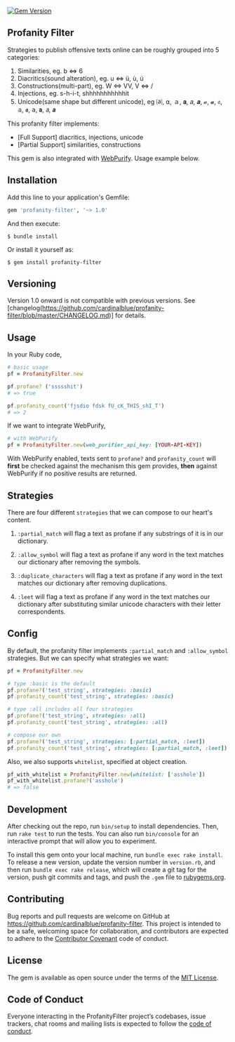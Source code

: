 [![Gem Version](https://badge.fury.io/rb/profanity-filter.svg)](https://badge.fury.io/rb/profanity-filter)

## Profanity Filter
Strategies to publish offensive texts online can be roughly grouped into 5 categories:
1. Similarities, eg. b ⇔ 6
2. Diacritics(sound alteration), eg. u ⇔ ü, ù, ú
3. Constructions(multi-part), eg. W ⇔ VV, V ⇔ \/
4. Injections, eg. s-h-i-t, shhhhhhhhhhhit
5. Unicode(same shape but different unicode), eg ⒜, ⍺, ａ, 𝐚, 𝑎, 𝒂, 𝒶, 𝓪, 𝔞, 𝕒, 𝖆, 𝖺, 𝗮, 𝘢, 𝙖

This profanity filter implements:
- [Full Support] diacritics, injections, unicode
- [Partial Support] similarities, constructions

This gem is also integrated with [WebPurify](https://www.webpurify.com). Usage example below.


## Installation

Add this line to your application's Gemfile:

```ruby
gem 'profanity-filter', '~> 1.0'
```

And then execute:

    $ bundle install

Or install it yourself as:

    $ gem install profanity-filter

## Versioning
Version 1.0 onward is not compatible with previous versions. See [changelog(https://github.com/cardinalblue/profanity-filter/blob/master/CHANGELOG.md)] for details.

## Usage
In your Ruby code,

```ruby
# basic usage
pf = ProfanityFilter.new

pf.profane? ('ssssshit')
# => true

pf.profanity_count('fjsdio fdsk fU_cK_THIS_shI_T')
# => 2
```

If we want to integrate WebPurify,

```ruby
# with WebPurify
pf = ProfanityFilter.new(web_purifier_api_key: [YOUR-API-KEY])
```

With WebPurify enabled, texts sent to `profane?` and `profanity_count` will **first** be checked against the mechanism this gem provides, **then** against WebPurify if no positive results are returned.  

## Strategies
There are four different `strategies` that we can compose to our heart's content. 

1. `:partial_match`
will flag a text as profane if any substrings of it is in our dictionary.

2. `:allow_symbol`
will flag a text as profane if any word in the text matches our dictionary after removing the symbols.

3. `:duplicate_characters`
will flag a text as profane if any word in the text matches our dictionary after removing duplications.

4. `:leet`
will flag a text as profane if any word in the text matches our dictionary after substituting similar unicode characters with their letter correspondents. 

## Config
By default, the profanity filter implements `:partial_match` and `:allow_symbol` strategies. But we can specify what strategies we want:

```ruby
pf = ProfanityFilter.new

# type :basic is the default
pf.profane?('test_string', strategies: :basic)
pf.profanity_count('test_string', strategies: :basic)

# type :all includes all four strategies
pf.profane?('test_string', strategies: :all)
pf.profanity_count('test_string', strategies: :all)

# compose our own
pf.profane?('test_string', strategies: [:partial_match, :leet])
pf.profanity_count('test_string', strategies: [:partial_match, :leet])
```

Also, we also supports `whitelist`, specified at object creation.

```ruby
pf_with_whitelist = ProfanityFilter.new(whitelist: ['asshole'])
pf_with_whitelist.profane?('asshole')
# => false

```
## Development

After checking out the repo, run `bin/setup` to install dependencies. Then, run `rake test` to run the tests. You can also run `bin/console` for an interactive prompt that will allow you to experiment.

To install this gem onto your local machine, run `bundle exec rake install`. To release a new version, update the version number in `version.rb`, and then run `bundle exec rake release`, which will create a git tag for the version, push git commits and tags, and push the `.gem` file to [rubygems.org](https://rubygems.org).

## Contributing

Bug reports and pull requests are welcome on GitHub at https://github.com/cardinalblue/profanity-filter. This project is intended to be a safe, welcoming space for collaboration, and contributors are expected to adhere to the [Contributor Covenant](http://contributor-covenant.org) code of conduct.

## License

The gem is available as open source under the terms of the [MIT License](https://opensource.org/licenses/MIT).

## Code of Conduct

Everyone interacting in the ProfanityFilter project’s codebases, issue trackers, chat rooms and mailing lists is expected to follow the [code of conduct](https://github.com/cardinalblue/profanity-filter/blob/master/CODE_OF_CONDUCT.md).

